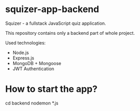 # squizer-app-backend

Squizer - a fullstack JavaScript quiz application.

This repository contains only a backend part of whole project.

Used technologies:

- Node.js
- Express.js
- MongoDB + Mongoose
- JWT Authentication

# How to start the app?

cd backend
nodemon *.js
